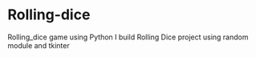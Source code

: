 # Rolling-dice
Rolling_dice game using Python 
I build Rolling Dice project using random module and tkinter 
